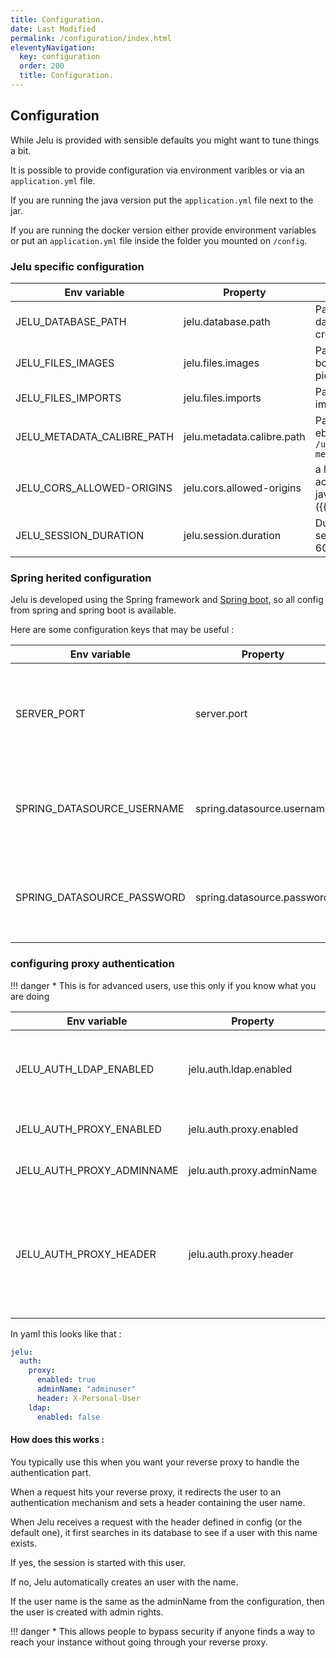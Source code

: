 ```yaml
---
title: Configuration.
date: Last Modified 
permalink: /configuration/index.html
eleventyNavigation:
  key: configuration 
  order: 200
  title: Configuration.
---
```

## Configuration


While Jelu is provided with sensible defaults you might want to tune things a bit.

It is possible to provide configuration via environment varibles or via an `application.yml` file.

If you are running the java version put the `application.yml` file next to the jar.

If you are running the docker version either provide environment variables or put an `application.yml` file inside the folder you mounted on `/config`.

### Jelu specific configuration

| Env variable      | Property       | Usage        |
|-------------------|----------------|--------------|
| JELU_DATABASE_PATH | jelu.database.path | Path to a **folder** where the database `jelu.db` will be created |
| JELU_FILES_IMAGES | jelu.files.images | Path to a **folder** where the book covers and authors pictures will be  stored |
| JELU_FILES_IMPORTS | jelu.files.imports | Path to a **folder** where the csv imports will be stored |
| JELU_METADATA_CALIBRE_PATH | jelu.metadata.calibre.path | Path to the calibre fetch ebook metadata binary; eg : `/usr/bin/fetch-ebook-metadata` |
| JELU_CORS_ALLOWED-ORIGINS | jelu.cors.allowed-origins | a list of hosts that should be accepted see [Installation java]({{"/installation/jar/index.html" | url}}) for examples |
| JELU_SESSION_DURATION | jelu.session.duration | Duration of the frontend session in **seconds**, default is 604800 which is 7 days |

### Spring herited configuration

Jelu is developed using the Spring framework and [Spring boot](https://docs.spring.io/spring-boot/docs/current/reference/html/index.html), so all config from spring and spring boot is available.

Here are some configuration keys that may be useful : 

| Env variable      | Property       | Usage        |
|-------------------|----------------|--------------|
| SERVER_PORT | server.port | The port used by the API and the web frontend, default is `11111` |
| SPRING_DATASOURCE_USERNAME | spring.datasource.username | The username of the jelu.db database, default is `jelu_user` |
| SPRING_DATASOURCE_PASSWORD | spring.datasource.password | The password of the jelu.db database, default is `mypass1234` |

### configuring proxy authentication

!!! danger
    * This is for advanced users, use this only if you know what you are doing

| Env variable      | Property       | Usage        |
|-------------------|----------------|--------------|
| JELU_AUTH_LDAP_ENABLED | jelu.auth.ldap.enabled | Activate or not the ldap authent (turn this off if you don't have a ldap server) |
| JELU_AUTH_PROXY_ENABLED | jelu.auth.proxy.enabled | Activate or not proxy authentication |
| JELU_AUTH_PROXY_ADMINNAME | jelu.auth.proxy.adminName | Name of the admin user (*see below*) |
| JELU_AUTH_PROXY_HEADER | jelu.auth.proxy.header | Header which stores the proxu authentication result, defaults to `X-Authenticated-User` if this configuration entry is not set |

In yaml this looks like that : 

```yaml
jelu:
  auth:
    proxy:
      enabled: true
      adminName: "adminuser"
      header: X-Personal-User
    ldap:
      enabled: false
```

#### How does this works :

You typically use this when you want your reverse proxy to handle the authentication part.

When a request hits your reverse proxy, it redirects the user to an authentication mechanism and sets a header containing the user name.

When Jelu receives a request with the header defined in config (or the default one), it first searches in its database to see if a user with this name exists.

If yes, the session is started with this user.

If no, Jelu automatically creates an user with the name.

If the user name is the same as the adminName from the configuration, then the user is created with admin rights.

!!! danger
    * This allows people to bypass security if anyone finds a way to reach your instance without going through your reverse proxy.

